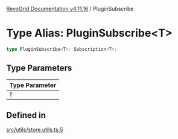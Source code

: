 [RevoGrid Documentation v4.11.16](README.md) / PluginSubscribe

# Type Alias: PluginSubscribe\<T\>

```ts
type PluginSubscribe<T>: Subscription<T>;
```

## Type Parameters

| Type Parameter |
| ------ |
| `T` |

## Defined in

[src/utils/store.utils.ts:5](https://github.com/revolist/revogrid/blob/763c92aaba8e74029a3eccde1c674251aae1a42c/src/utils/store.utils.ts#L5)
